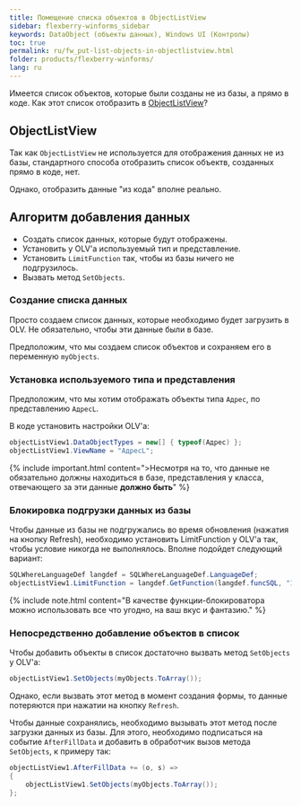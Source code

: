 ```yaml
---
title: Помещение списка объектов в ObjectListView
sidebar: flexberry-winforms_sidebar
keywords: DataObject (объекты данных), Windows UI (Контролы)
toc: true
permalink: ru/fw_put-list-objects-in-objectlistview.html
folder: products/flexberry-winforms/
lang: ru
---
```


 Имеется список объектов, которые были созданы не из базы, а прямо в коде. Как этот список отобразить в [ObjectListView](fw_objectlistview.html)?

## ObjectListView

Так как `ObjectListView` не используется для отображения данных не из базы, стандартного способа отобразить список объектв, созданных прямо в коде, нет.

Однако, отобразить данные "из кода" вполне реально.

## Алгоритм добавления данных

* Создать список данных, которые будут отображены.
* Установить у OLV'а используемый тип и представление.
* Установить `LimitFunction` так, чтобы из базы ничего не подгрузилось.
* Вызвать метод `SetObjects`.

### Создание списка данных
Просто создаем список данных, которые необходимо будет загрузить в OLV. Не обязательно, чтобы эти данные были в базе.

Предположим, что мы создаем список объектов и сохраняем его в переменную `myObjects`.


### Установка используемого типа и представления
Предположим, что мы хотим отображать объекты типа `Адрес`, по представлению `АдресL`.

В коде установить настройки OLV'а:

```csharp
objectListView1.DataObjectTypes = new[] { typeof(Адрес) };
objectListView1.ViewName = "АдресL";
```

{% include important.html content=">Несмотря на то, что данные не обязательно должны находиться в базе, представления у класса, отвечающего за эти данные __должно быть__" %}


### Блокировка подгрузки данных из базы
Чтобы данные из базы не подгружались во время обновления (нажатия на кнопку Refresh), необходимо установить LimitFunction у OLV'а так, чтобы условие никогда не выполнялось. Вполне подойдет следующий вариант:

```csharp
SQLWhereLanguageDef langdef = SQLWhereLanguageDef.LanguageDef;
objectListView1.LimitFunction = langdef.GetFunction(langdef.funcSQL, "1 = 2");
```

{% include note.html content="В качестве функции-блокироватора можно использовать все что угодно, на ваш вкус и фантазию." %}

### Непосредственно добавление объектов в список
Чтобы добавить объекты в список достаточно вызвать метод `SetObjects` у OLV'a:

```csharp
objectListView1.SetObjects(myObjects.ToArray());
```

Однако, если вызвать этот метод в момент создания формы, то данные потеряются при нажатии на кнопку `Refresh`.

Чтобы данные сохранялись, необходимо вызывать этот метод после загрузки данных из базы. Для этого, необходимо подписаться на событие `AfterFillData` и добавить в обработчик вызов метода `SetObjects`, к примеру так:

```csharp
objectListView1.AfterFillData += (o, s) =>
{
	objectListView1.SetObjects(myObjects.ToArray());
};
```
